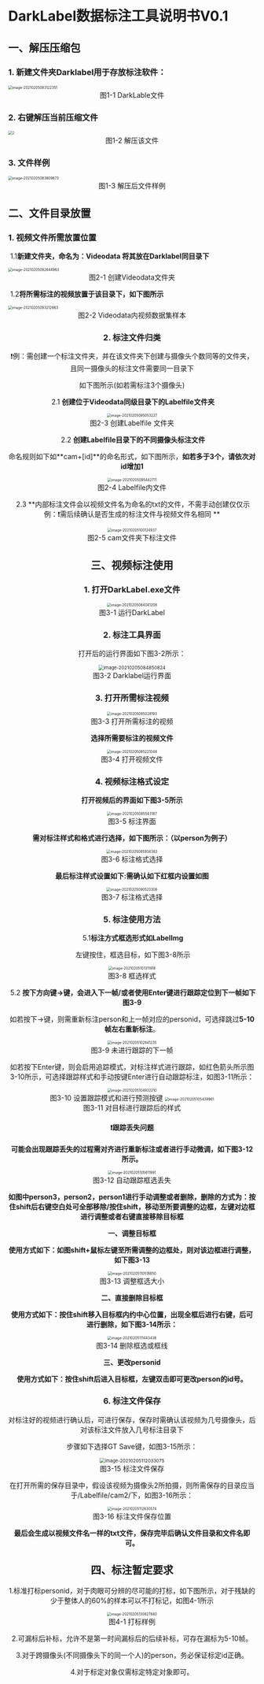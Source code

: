 

# DarkLabel数据标注工具说明书V0.1

## 一、解压压缩包

### 1. **新建文件夹Darklabel用于存放标注软件：**

<img src="C:\Users\hyhyj\AppData\Roaming\Typora\typora-user-images\image-20210205083122351.png" alt="image-20210205083122351" style="zoom:50%;" />

<center>图1-1 DarkLable文件</center>

### 2. **右键解压当前压缩文件**

<img src="E:\标注\2.jpg" alt="2" style="zoom:50%;" />

<center>图1-2 解压该文件
</center>

### 3. **文件样例**

<img src="C:\Users\hyhyj\AppData\Roaming\Typora\typora-user-images\image-20210205083809673.png" alt="image-20210205083809673" style="zoom:50%;" />



<center>图1-3 解压后文件样例</center>

## 二、文件目录放置

### 1. 视频文件所需放置位置

​	1.1**新建文件夹，命名为：Videodata 将其放在Darklabel同目录下**

<img src="C:\Users\hyhyj\AppData\Roaming\Typora\typora-user-images\image-20210205092644963.png" alt="image-20210205092644963" style="zoom:50%;" />

<center>图2-1 创建Videodata文件夹</center>

​	1.2**将所需标注的视频放置于该目录下，如下图所示**

<img src="C:\Users\hyhyj\AppData\Roaming\Typora\typora-user-images\image-20210205093212663.png" alt="image-20210205093212663" style="zoom:50%;" />

<center>图2-2 Videodata内视频数据集样本     

### 2. **标注文件归类**

:heavy_exclamation_mark:例：需创建一个标注文件夹，并在该文件夹下创建与摄像头个数同等的文件夹，且同一摄像头的标注文件需要同一目录下

如下图所示(如若需标注3个摄像头) 

​	2.1 **创建位于Videodata同级目录下的Labelfile文件夹**



<img src="C:\Users\hyhyj\AppData\Roaming\Typora\typora-user-images\image-20210205095053227.png" alt="image-20210205095053227" style="zoom:50%;" />

<center> 图2-3 创建Labelfile 文件夹
</center>

​	2.2 **创建Labelfile目录下的不同摄像头标注文件**

​		命名规则如下如**cam+[id]**的命名形式，如下图所示，**如若多于3个，请依次对id增加1** 



<img src="C:\Users\hyhyj\AppData\Roaming\Typora\typora-user-images\image-20210205095442711.png" alt="image-20210205095442711" style="zoom:50%;" />

<center>图2-4 Labelfile内文件</center>

​	2.3 **内部标注文件会以视频文件名为命名的txt的文件，不需手动创建仅仅示例：:heavy_exclamation_mark:需后续确认是否生成的标注文件与视频文件名相同 **

<img src="C:\Users\hyhyj\AppData\Roaming\Typora\typora-user-images\image-20210205100124937.png" alt="image-20210205100124937" style="zoom:50%;" />

<center> 图2-5 cam文件夹下标注文件</center>

##  三、视频标注使用

### 1. **打开DarkLabel.exe文件**

<img src="C:\Users\hyhyj\AppData\Roaming\Typora\typora-user-images\image-20210205084041208.png" alt="image-20210205084041208" style="zoom:50%;" />

<center>图3-1 运行DarkLabel</center>

### 2. **标注工具界面**

打开后的运行界面如下图3-2所示：

<img src="C:\Users\hyhyj\AppData\Roaming\Typora\typora-user-images\image-20210205084850824.png" alt="image-20210205084850824" style="zoom:66%;" />

<center>图3-2 Darklabel运行界面</center>

### 3. **打开所需标注视频**

<img src="C:\Users\hyhyj\AppData\Roaming\Typora\typora-user-images\image-20210205085028193.png" alt="image-20210205085028193" style="zoom:50%;" />

<center>图3-3 打开所需标注的视频</center>

**选择所需要标注的视频文件**



<img src="C:\Users\hyhyj\AppData\Roaming\Typora\typora-user-images\image-20210205085221044.png" alt="image-20210205085221044" style="zoom:50%;" />

<center>图3-4 打开视频文件 </center>

### 4. **视频标注格式设定**

**打开视频后的界面如下图3-5所示**

<img src="C:\Users\hyhyj\AppData\Roaming\Typora\typora-user-images\image-20210205085543187.png" alt="image-20210205085543187" style="zoom:50%;" />

<center>图3-5 标注界面

**需对标注样式和格式进行选择，如下图所示：（以person为例子）**	

<img src="C:\Users\hyhyj\AppData\Roaming\Typora\typora-user-images\image-20210205085934383.png" alt="image-20210205085934383" style="zoom:50%;" />

<center>图3-6 标注格式选择 
</center>



**最后标注样式设置如下:需确认如下红框内设置如图**



<img src="C:\Users\hyhyj\AppData\Roaming\Typora\typora-user-images\image-20210205090520306.png" alt="image-20210205090520306" style="zoom:50%;" />

<center>图3-7 标注格式选择

### 5. **标注使用方法**

​	5.1**标注方式框选形式如LabelImg**

​		左键按住，框选目标，如下图3-8所示



<img src="C:\Users\hyhyj\AppData\Roaming\Typora\typora-user-images\image-20210205101311918.png" alt="image-20210205101311918" style="zoom:50%;" />

<center>图3-8 框选样式
</center>



​	5.2 **按下方向键→键，会进入下一帧/或者使用Enter键进行跟踪定位到下一帧如下图3-9**

如若按下→键，则需重新标注person和上一帧对应的personid，可选择跳过**5-10帧左右重新标注**。



<img src="C:\Users\hyhyj\AppData\Roaming\Typora\typora-user-images\image-20210205102841235.png" alt="image-20210205102841235" style="zoom:50%;" />

<center>图3-9 未进行跟踪的下一帧



如若按下Enter键，则会启用追踪模式，对标注样式进行跟踪，如红色箭头所示图3-10所示，可选择跟踪样式和手动按键Enter进行自动跟踪标注，如图3-11所示：



<img src="C:\Users\hyhyj\AppData\Roaming\Typora\typora-user-images\image-20210205104932210.png" alt="image-20210205104932210" style="zoom:50%;" />

<center>图3-10 设置跟踪模式和进行预测按键



<img src="C:\Users\hyhyj\AppData\Roaming\Typora\typora-user-images\image-20210205105439961.png" alt="image-20210205105439961" style="zoom:50%;" />

<center>图3-11 对目标进行跟踪后的样式



####  :heavy_exclamation_mark:跟踪丢失问题

**可能会出现跟踪丢失的过程需对齐进行重新标注或者进行手动微调，如下图3-12所示。**



<img src="C:\Users\hyhyj\AppData\Roaming\Typora\typora-user-images\image-20210205105611991.png" alt="image-20210205105611991" style="zoom:50%;" />

<center>图3-12 自动跟踪框选丢失



**如图中person3，person2，person1进行手动调整或者删除，删除的方式为：按住shift后右键空白处可全部移除/按住shift，移动至所要调整的边框，左键对边框进行调整或者右键直接移除目标框**

**一、调整目标框**

**使用方式如下：如图shift+鼠标左键至所需调整的边框处，则对该边框进行调整，如下图3-13**

<img src="C:\Users\hyhyj\AppData\Roaming\Typora\typora-user-images\image-20210205110518850.png" alt="image-20210205110518850" style="zoom:50%;" />

<center>图3-13 调整框选大小



**二、直接删除目标框**

**使用方式如下：按住shift移入目标框内约中心位置，出现全框后进行右键，后可进行删除，如下图3-14所示：**



<img src="C:\Users\hyhyj\AppData\Roaming\Typora\typora-user-images\image-20210205111443438.png /" alt="image-20210205111443438" style="zoom:50%;" />

<center>图3-14 删除框选或框线



**三、更改personid**

**使用方式如下：按住shift后进入目标框，左键双击即可更改person的id号。**

### 6. 标注文件保存

对标注好的视频进行确认后，可进行保存，保存时需确认该视频为几号摄像头，后对该标注文件放入几号标注目录下

步骤如下选择GT Save键，如图3-15所示：

<img src="C:\Users\hyhyj\AppData\Roaming\Typora\typora-user-images\image-20210205112033075.png" alt="image-20210205112033075" style="zoom:66%;" />

<center>图3-15 标注文件保存



在打开所需的保存目录中，假设该视频为摄像头2所拍摄，则所需保存的目录应当于/Labelfile/cam2/下，如图3-16所示：



<img src="C:\Users\hyhyj\AppData\Roaming\Typora\typora-user-images\image-20210205112630574.png" alt="image-20210205112630574" style="zoom:50%;" />

<center>图3-16 标注文件保存位置



**最后会生成以视频文件名一样的txt文件，保存完毕后确认文件目录和文件名即可。**



## 四、标注暂定要求

1.标准打标personid，对于肉眼可分辨的尽可能的打标，如下图所示，对于残缺的少于整体人的60%的样本可以不打标记，如图4-1所示



<img src="C:\Users\hyhyj\AppData\Roaming\Typora\typora-user-images\image-20210205130827840.png" alt="image-20210205130827840" style="zoom:50%;" />

<center>图4-1 打标样例

2.可漏标后补标，允许不是第一时间漏标后的后续补标，可存在漏标为5-10帧。

3.对于跨摄像头(不同摄像头下的同一个人)的person，务必保证标定id正确。

4.对于标定对象仅需标定特定对象即可。



